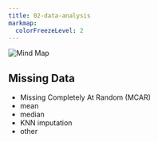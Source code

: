 ```yaml
---
title: 02-data-analysis
markmap:
  colorFreezeLevel: 2
---
```

![Mind Map](img/mindmap.svg)

## Missing Data
- Missing Completely At Random (MCAR)
- mean
- median
- KNN imputation
- other